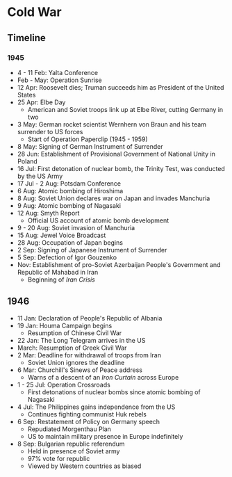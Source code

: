 # Cold War

## Timeline

### 1945

* 4 - 11 Feb: Yalta Conference
* Feb - May: Operation Sunrise
* 12 Apr: Roosevelt dies; Truman succeeds him as President of the United States
* 25 Apr: Elbe Day
  * American and Soviet troops link up at Elbe River, cutting Germany in two
* 3 May: German rocket scientist Wernhern von Braun and his team surrender to US forces
  * Start of Operation Paperclip (1945 - 1959)
* 8 May: Signing of German Instrument of Surrender
* 28 Jun: Establishment of Provisional Government of National Unity in Poland
* 16 Jul: First detonation of nuclear bomb, the Trinity Test, was conducted by the US Army
* 17 Jul - 2 Aug: Potsdam Conference 
* 6 Aug: Atomic bombing of Hiroshima
* 8 Aug: Soviet Union declares war on Japan and invades Manchuria
* 9 Aug: Atomic bombing of Nagasaki
* 12 Aug: Smyth Report 
  * Official US account of atomic bomb development
* 9 - 20 Aug: Soviet invasion of Manchuria
* 15 Aug: Jewel Voice Broadcast
* 28 Aug: Occupation of Japan begins
* 2 Sep: Signing of Japanese Instrument of Surrender
* 5 Sep: Defection of Igor Gouzenko
* Nov: Establishment of pro-Soviet Azerbaijan People's Government and Republic of Mahabad in Iran
  * Beginning of *Iran Crisis*

## 1946

* 11 Jan: Declaration of People's Republic of Albania
* 19 Jan: Houma Campaign begins 
  * Resumption of Chinese Civil War
* 22 Jan: The Long Telegram arrives in the US
* March: Resumption of Greek Civil War
* 2 Mar: Deadline for withdrawal of troops from Iran
  * Soviet Union ignores the deadline
* 6 Mar: Churchill's Sinews of Peace address
  * Warns of a descent of an *Iron Curtain* across Europe
* 1 - 25 Jul: Operation Crossroads
  * First detonations of nuclear bombs since atomic bombing of Nagasaki
* 4 Jul: The Philippines gains independence from the US
  * Continues fighting communist Huk rebels
* 6 Sep: Restatement of Policy on Germany speech
  * Repudiated Morgenthau Plan
  * US to maintain military presence in Europe indefinitely
* 8 Sep: Bulgarian republic referendum
  * Held in presence of Soviet army
  * 97% vote for republic
  * Viewed by Western countries as biased